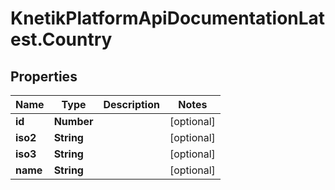 # KnetikPlatformApiDocumentationLatest.Country

## Properties
Name | Type | Description | Notes
------------ | ------------- | ------------- | -------------
**id** | **Number** |  | [optional] 
**iso2** | **String** |  | [optional] 
**iso3** | **String** |  | [optional] 
**name** | **String** |  | [optional] 


